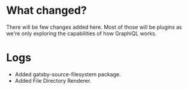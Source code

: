 # What changed?
There will be few changes added here. Most of those will be plugins as we're only exploring the capabilities of how GraphiQL works.

# Logs
- Added gatsby-source-filesystem package.
- Added File Directory Renderer.